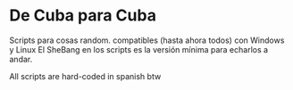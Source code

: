 # De Cuba para Cuba

Scripts para cosas random. compatibles (hasta ahora todos) con Windows y Linux
El SheBang en los scripts es la versión mínima para echarlos a andar.

All scripts are hard-coded in spanish btw
